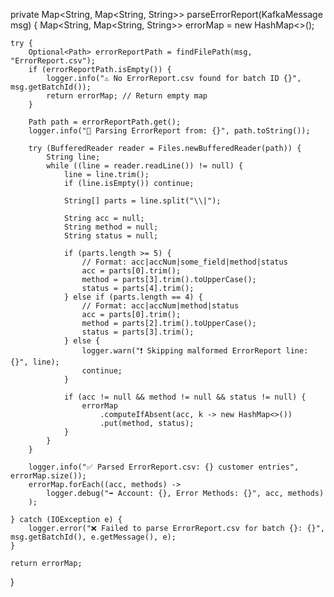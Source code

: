 private Map<String, Map<String, String>> parseErrorReport(KafkaMessage msg) {
    Map<String, Map<String, String>> errorMap = new HashMap<>();

    try {
        Optional<Path> errorReportPath = findFilePath(msg, "ErrorReport.csv");
        if (errorReportPath.isEmpty()) {
            logger.info("⚠️ No ErrorReport.csv found for batch ID {}", msg.getBatchId());
            return errorMap; // Return empty map
        }

        Path path = errorReportPath.get();
        logger.info("📄 Parsing ErrorReport from: {}", path.toString());

        try (BufferedReader reader = Files.newBufferedReader(path)) {
            String line;
            while ((line = reader.readLine()) != null) {
                line = line.trim();
                if (line.isEmpty()) continue;

                String[] parts = line.split("\\|");

                String acc = null;
                String method = null;
                String status = null;

                if (parts.length >= 5) {
                    // Format: acc|accNum|some_field|method|status
                    acc = parts[0].trim();
                    method = parts[3].trim().toUpperCase();
                    status = parts[4].trim();
                } else if (parts.length == 4) {
                    // Format: acc|accNum|method|status
                    acc = parts[0].trim();
                    method = parts[2].trim().toUpperCase();
                    status = parts[3].trim();
                } else {
                    logger.warn("❗ Skipping malformed ErrorReport line: {}", line);
                    continue;
                }

                if (acc != null && method != null && status != null) {
                    errorMap
                        .computeIfAbsent(acc, k -> new HashMap<>())
                        .put(method, status);
                }
            }
        }

        logger.info("✅ Parsed ErrorReport.csv: {} customer entries", errorMap.size());
        errorMap.forEach((acc, methods) ->
            logger.debug("➡️ Account: {}, Error Methods: {}", acc, methods)
        );

    } catch (IOException e) {
        logger.error("❌ Failed to parse ErrorReport.csv for batch {}: {}", msg.getBatchId(), e.getMessage(), e);
    }

    return errorMap;
}

